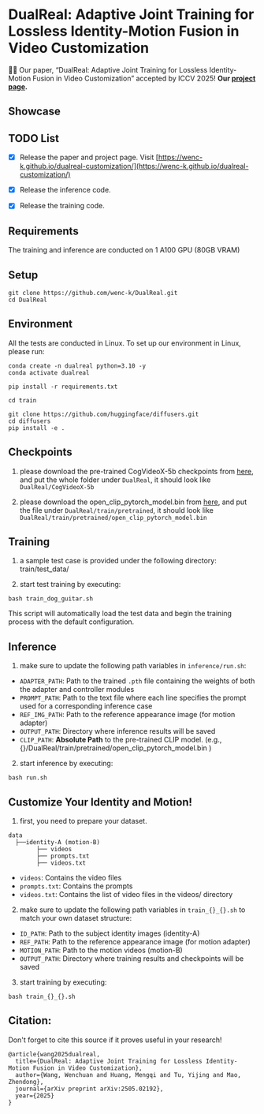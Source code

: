 # DualReal: Adaptive Joint Training for Lossless Identity-Motion Fusion in Video Customization

🎉🎉 Our paper, “DualReal: Adaptive Joint Training for Lossless Identity-Motion Fusion in Video
Customization” accepted by ICCV 2025!
**Our [project page](https://wenc-k.github.io/dualreal-customization/).**

## Showcase


## TODO List

- [x] Release the paper and project page. Visit [https://wenc-k.github.io/dualreal-customization/](https://wenc-k.github.io/dualreal-customization/) 
- [x] Release the inference code.
- [x] Release the training code.


## Requirements
The training and inference are conducted on 1 A100 GPU (80GB VRAM)
## Setup
```
git clone https://github.com/wenc-k/DualReal.git
cd DualReal
```


## Environment
All the tests are conducted in Linux. To set up our environment in Linux, please run:
```
conda create -n dualreal python=3.10 -y
conda activate dualreal

pip install -r requirements.txt
```

```
cd train

git clone https://github.com/huggingface/diffusers.git
cd diffusers 
pip install -e .
```


## Checkpoints
1. please download the pre-trained CogVideoX-5b checkpoints from [here](https://huggingface.co/THUDM/CogVideoX-5b), and put the whole folder under `DualReal`, it should look like `DualReal/CogVideoX-5b`

2. please download the open_clip_pytorch_model.bin from [here](https://huggingface.co/laion/CLIP-ViT-H-14-laion2B-s32B-b79K/tree/main), and put the file under `DualReal/train/pretrained`, it should look like `DualReal/train/pretrained/open_clip_pytorch_model.bin`


## Training
1. a sample test case is provided under the following directory: train/test_data/

2. start test training by executing:

```
bash train_dog_guitar.sh
```

This script will automatically load the test data and begin the training process with the default configuration.

## Inference
1. make sure to update the following path variables in `inference/run.sh`:
- `ADAPTER_PATH`: Path to the trained `.pth` file containing the weights of both the adapter and controller modules
- `PROMPT_PATH`: Path to the text file where each line specifies the prompt used for a corresponding inference case
- `REF_IMG_PATH`: Path to the reference appearance image (for motion adapter)
- `OUTPUT_PATH`: Directory where inference results will be saved
- `CLIP_PATH`: **Absolute Path** to the pre-trained CLIP model. (e.g., {}/DualReal/train/pretrained/open_clip_pytorch_model.bin )


2. start inference by executing:
```
bash run.sh
```

## Customize Your Identity and Motion!
1. first, you need to prepare your dataset.
```
data
  ├──identity-A (motion-B)
        ├── videos
        ├── prompts.txt
        ├── videos.txt
```
- `videos`: Contains the video files
- `prompts.txt`: Contains the prompts
- `videos.txt`: Contains the list of video files in the videos/ directory


2. make sure to update the following path variables in `train_{}_{}.sh` to match your own dataset structure:
- `ID_PATH`: Path to the subject identity images (identity-A)
- `REF_PATH`: Path to the reference appearance image (for motion adapter)
- `MOTION_PATH`: Path to the motion videos (motion-B)
- `OUTPUT_PATH`: Directory where training results and checkpoints will be saved

3. start training by executing:
```
bash train_{}_{}.sh
```


## Citation:
Don't forget to cite this source if it proves useful in your research!
```
@article{wang2025dualreal,
  title={DualReal: Adaptive Joint Training for Lossless Identity-Motion Fusion in Video Customization},
  author={Wang, Wenchuan and Huang, Mengqi and Tu, Yijing and Mao, Zhendong},
  journal={arXiv preprint arXiv:2505.02192},
  year={2025}
}
```